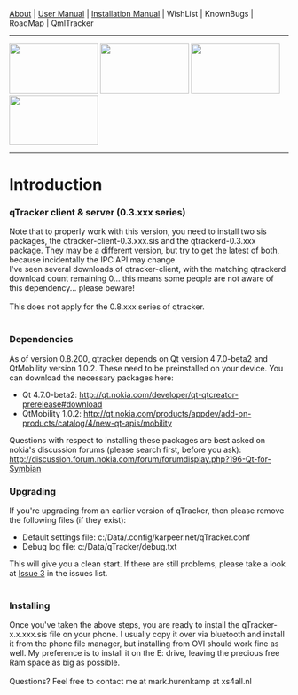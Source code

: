 [About](http://code.google.com/p/qtracker/wiki/qTracker) |
[User Manual](http://code.google.com/p/qtracker/wiki/UserManual) |
[Installation Manual](http://code.google.com/p/qtracker/wiki/InstallManual) |
WishList | KnownBugs | RoadMap | QmlTracker

---

<img src='http://qtracker.googlecode.com/svn/wiki/images/Scr000041.jpg' height='90' border='0' width='160' />
<img src='http://qtracker.googlecode.com/svn/wiki/images/Scr000048.jpg' height='90' border='0' width='160' />
<img src='http://qtracker.googlecode.com/svn/wiki/images/Scr000053.jpg' height='90' border='0' width='160' />
<img src='http://qtracker.googlecode.com/svn/wiki/images/Scr000054.jpg' height='90' border='0' width='160' /><br>
<hr />

<h1>Introduction</h1>

<h3>qTracker client & server (0.3.xxx series)</h3>

Note that to properly work with this version, you need to install two sis packages, the qtracker-client-0.3.xxx.sis and the qtrackerd-0.3.xxx package. They may be a different version, but try to get the latest of both, because incidentally the IPC API may change.<br>
I've seen several downloads of qtracker-client, with the matching qtrackerd download count remaining 0... this means some people are not aware of this dependency... please beware!<br>
<br>
This does not apply for the 0.8.xxx series of qtracker.<br>
<br>
<h3>Dependencies</h3>
As of version 0.8.200, qtracker depends on Qt version 4.7.0-beta2 and QtMobility version 1.0.2. These need to be preinstalled on your device. You can download the necessary packages here:<br>
<ul><li>Qt 4.7.0-beta2: <a href='http://qt.nokia.com/developer/qt-qtcreator-prerelease#download'>http://qt.nokia.com/developer/qt-qtcreator-prerelease#download</a>
</li><li>QtMobility 1.0.2: <a href='http://qt.nokia.com/products/appdev/add-on-products/catalog/4/new-qt-apis/mobility'>http://qt.nokia.com/products/appdev/add-on-products/catalog/4/new-qt-apis/mobility</a></li></ul>

Questions with respect to installing these packages are best asked on nokia's discussion forums (please search first, before you ask): <a href='http://discussion.forum.nokia.com/forum/forumdisplay.php?196-Qt-for-Symbian'>http://discussion.forum.nokia.com/forum/forumdisplay.php?196-Qt-for-Symbian</a>

<h3>Upgrading</h3>
If you're upgrading from an earlier version of qTracker, then please remove the following files (if they exist):<br>
<ul><li>Default settings file: c:/Data/.config/karpeer.net/qTracker.conf<br>
</li><li>Debug log file: c:/Data/qTracker/debug.txt</li></ul>

This will give you a clean start. If there are still problems, please take a look at <a href='https://code.google.com/p/qtracker/issues/detail?id=3'>Issue 3</a> in the issues list.<br>
<br>
<h3>Installing</h3>
Once you've taken the above steps, you are ready to install the qTracker-x.x.xxx.sis file on your phone. I usually copy it over via bluetooth and install it from the phone file manager, but installing from OVI should work fine as well. My preference is to install it on the E: drive, leaving the precious free Ram space as big as possible.<br>
<br>
Questions? Feel free to contact me at mark.hurenkamp at xs4all.nl